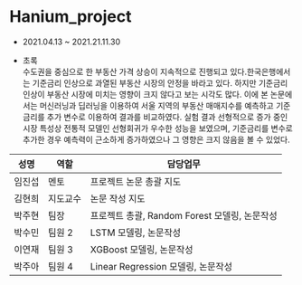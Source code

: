 # Hanium_project
- 2021.04.13 ~ 2021.21.11.30

- 초록<br>
수도권을 중심으로 한 부동산 가격 상승이 지속적으로 진행되고 있다.한국은행에서는 기준금리 인상으로 과열된 부동산 시장의 안정을 바라고 있다. 하지만 기준금리 인상이 부동산 시장에 미치는 영향이 크지 않다고 보는 시각도 많다. 이에 본 논문에서는 머신러닝과 딥러닝을 이용하여 서울 지역의 부동산 매매지수를 예측하고 기준금리를 추가 변수로 이용하여 결과를 비교하였다. 실험 결과 선형적으로 증가 중인 시장 특성상 전통적 모델인 선형회귀가 우수한 성능을 보였으며, 기준금리를 변수로 추가한 경우 예측력이 근소하게 증가하였으나 그 영향은 크지 않음을 볼 수 있었다.

|성명|역할|담당업무|
|------|---|---|
|임진섭|멘토|프로젝트 논문 총괄 지도|
|김현희|지도교수|논문 작성 지도|
|박주현|팀장|프로젝트 총괄, Random Forest 모델링, 논문작성|
|박수민|팀원 2|LSTM 모델링, 논문작성|
|이연재|팀원 3|XGBoost 모델링, 논문작성|
|박주아|팀원 4|Linear Regression 모델링, 논문작성|
